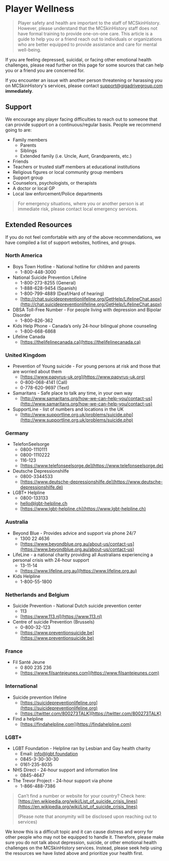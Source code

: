 # Player Wellness

> Player safety and health are important to the staff of MCSkinHistory. However, please understand that the MCSkinHistory staff does not have formal training to provide one-on-one care. This article is a guide to help you or a friend reach out to individuals or organizations who are better equipped to provide assistance and care for mental well-being.

If you are feeling depressed, suicidal, or facing other emotional health challenges, please read further on this page for some sources that can help you or a friend you are concerned for.

If you encounter an issue with another person threatening or harassing you on MCSkinHistory's services, please contact [support@gigadrivegroup.com](mailto:support@gigadrivegroup.com) **immediately**.

## Support

We encourage any player facing difficulties to reach out to someone that can provide support on a continuous/regular basis. People we recommend going to are:

* Family members
  * Parents
  * Siblings
  * Extended family (i.e. Uncle, Aunt, Grandparents, etc.)
* Friends
* Teachers or trusted staff members at educational institutions
* Religious figures or local community group members
* Support group
* Counselors, psychologists, or therapists
* A doctor or local GP
* Local law enforcement/Police departments

> For emergency situations, where you or another person is at immediate risk, please contact local emergency services.

## Extended Resources

If you do not feel comfortable with any of the above recommendations, we have compiled a list of support websites, hotlines, and groups.

### North America

* Boys Town Hotline - National hotline for children and parents
  * 1-800-448-3000
* National Suicide Prevention Lifeline
  * 1-800-273-8255 (General)
  * 1-888-628-9454 (Spanish)
  * 1-800-799-4889 (Deaf/Hard of hearing)
  * [http://chat.suicidepreventionlifeline.org/GetHelp/LifelineChat.aspx](http://chat.suicidepreventionlifeline.org/GetHelp/LifelineChat.aspx)
* DBSA Toll-Free Number - For people living with depression and Bipolar Disorder
  * 1-800-826-362
* Kids Help Phone - Canada’s only 24-hour bilingual phone counseling
  * 1-800-668-6868
* Lifeline Canada
  * [https://thelifelinecanada.ca](https://thelifelinecanada.ca)

### United Kingdom

* Prevention of Young suicide - For young persons at risk and those that are worried about them
  * [https://www.papyrus-uk.org](https://www.papyrus-uk.org)
  * 0-800-068-4141 (Call)
  * 0-778-620-9697 (Text)
* Samaritans - Safe place to talk any time, in your own way
  * [http://www.samaritans.org/how-we-can-help-you/contact-us](http://www.samaritans.org/how-we-can-help-you/contact-us)
* SupportLine - list of numbers and locations in the UK
  * [http://www.supportline.org.uk/problems/suicide.php](http://www.supportline.org.uk/problems/suicide.php)

### Germany

* TelefonSeelsorge
  * 0800-1110111
  * 0800-1110222
  * 116-123
  * [https://www.telefonseelsorge.de](https://www.telefonseelsorge.de)
* Deutsche Depressionshilfe
  * 0800-3344533
  * [https://www.deutsche-depressionshilfe.de](https://www.deutsche-depressionshilfe.de)
* LGBT+ Helpline
  * 0800-133133
  * [hello@lgbt-helpline.ch](mailto:hello@lgbt-helpline.ch)
  * [https://www.lgbt-helpline.ch](https://www.lgbt-helpline.ch)

### Australia

* Beyond Blue - Provides advice and support via phone 24/7
  * 1300 22 4636
  * [https://www.beyondblue.org.au/about-us/contact-us](https://www.beyondblue.org.au/about-us/contact-us)
* LifeLine - a national charity providing all Australians experiencing a personal crisis with 24-hour support
  * 13-11-14
  * [https://www.lifeline.org.au](https://www.lifeline.org.au)
* Kids Helpline
  * 1-800-55-1800

### Netherlands and Belgium

* Suicide Prevention - National Dutch suicide prevention center
  * 113
  * [https://www.113.nl](https://www.113.nl)
* Centre of suicide Prevention (Brussels)
  * 0-800-32-123
  * [https://www.preventionsuicide.be](https://www.preventionsuicide.be)

### France

* Fil Santé Jeune
  * 0 800 235 236
  * [https://www.filsantejeunes.com](https://www.filsantejeunes.com)

### International

* Suicide prevention lifeline
  * [https://suicidepreventionlifeline.org](https://suicidepreventionlifeline.org)
  * [https://twitter.com/800273TALK](https://twitter.com/800273TALK)
* Find a helpline
  * [https://findahelpline.com](https://findahelpline.com)

### LGBT+

* LGBT Foundation - Helpline ran by Lesbian and Gay health charity
  * Email: [info@lgbt.foundation](mailto:info@lgbt.foundation)
  * 0845-3-30-30-30
  * 0161-235-8035
* NHS Direct - 24-hour support and information line
  * 0845-4647
* The Trevor Project - 24-hour support via phone
  * 1-866-488-7386

> Can’t find a number or website for your country? Check here: [https://en.wikipedia.org/wiki/List_of_suicide_crisis_lines](https://en.wikipedia.org/wiki/List_of_suicide_crisis_lines)
>
> (Please note that anonymity will be disclosed upon reaching out to services)

We know this is a difficult topic and it can cause distress and worry for other people who may not be equipped to handle it. Therefore, please make sure you do not talk about depression, suicide, or other emotional health challenges on the MCSkinHistory services. Instead, please seek help using the resources we have listed above and prioritize your health first.
